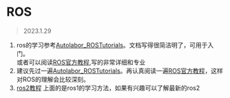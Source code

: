 # ROS
> 2023.1.29

1. ros的学习参考[Autolabor_ROSTutorials](http://www.autolabor.com.cn/book/ROSTutorials)。文档写得很简洁明了，可用于入门。  
或者可以阅读[ROS官方教程](http://wiki.ros.org/cn/ROS/Tutorials),写的非常详细和专业  
2. 建议先过一遍[Autolabor_ROSTutorials](http://www.autolabor.com.cn/book/ROSTutorials)。再认真阅读一遍[ROS官方教程](http://wiki.ros.org/cn/ROS/Tutorials)，这样对ROS的理解会比较深刻。
3. [ros2教程](https://fishros.com/d2lros2/#/) 上面的是ros1的学习方法，如果有兴趣可以了解最新的ros2


